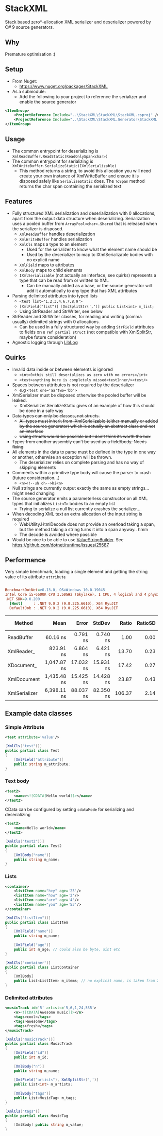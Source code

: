 # StackXML
Stack based zero*-allocation XML serializer and deserializer powered by C# 9 source generators.

## Why
Premature optimisation :)

## Setup
- From Nuget:
  - https://www.nuget.org/packages/StackXML
- As a submodule:
  - Add the following to your project to reference the serializer and enable the source generator
```xml
<ItemGroup>
    <ProjectReference Include="..\StackXML\StackXML\StackXML.csproj" />
    <ProjectReference Include="..\StackXML\StackXML.Generator\StackXML.Generator.csproj" OutputItemType="Analyzer" ReferenceOutputAssembly="false" />
</ItemGroup>
```

## Usage
- The common entrypoint for deserializing is `XmlReadBuffer.ReadStatic(ReadOnlySpan<char>)`
- The common entrypoint for serializing is `XmlWriteBuffer.SerializeStatic(IXmlSerializable)`
  - This method returns a string, to avoid this allocation you will need create your own instance of XmlWriteBuffer and ensure it is disposed safely like `SerializeStatic` does. The `ToSpan` method returns the char span containing the serialized text

## Features
- Fully structured XML serialization and deserialization with 0 allocations, apart from the output data structure when deserializing. Serialization uses a pooled buffer from `ArrayPool<char>.Shared` that is released when the serializer is disposed.
  - `XmlReadBuffer` handles deserialization
  - `XmlWriteBuffer` handles serialization
  - `XmlCls` maps a type to an element
    - Used for the serializer to know what the element name should be
    - Used by the deserializer to map to IXmlSerializable bodies with no explicit name
  - `XmlField` maps to attributes
  - `XmlBody` maps to child elements
  - `IXmlSerializable` (not actually an interface, see quirks) represents a type that can be read from or written to XML
    - Can be manually added as a base, or the source generator will add it automatically to any type that has XML attributes
- Parsing delimited attributes into typed lists
  - `<test list='1,2,3,4,6,7,8,9'>`
  - `[XmlField("list")] [XmlSplitStr(',')] public List<int> m_list;`
  - Using StrReader and StrWriter, see below
- StrReader and StrWriter classes, for reading and writing (comma usually) delimited strings with 0 allocations.
  - Can be used in a fully structured way by adding `StrField` attributes to fields on a `ref partial struct` (not compatible with XmlSplitStr, maybe future consideration)
- Agnostic logging through [LibLog](https://github.com/damianh/LibLog)

## Quirks
- Invalid data inside or between elements is ignored
  - `<int>0<this still deserializes as zero with no errors</int>`
  - `<test>anything here is completely missed<testInner/><test/>`
- Spaces between attributes is not required by the deserializer
  - e.g `<test one='aa'two='bb'>` 
- XmlSerializer must be disposed otherwise the pooled buffer will be leaked.
  - XmlSerializer.SerializeStatic gives of an example of how this should be done in a safe way
- ~~Data types can only be classes, not structs.~~
  - ~~All types must inherit from IXmlSerializable (either manually or added by the source generator) which is actually an abstract class and not an interface~~
  - ~~Using structs would be possible but I don't think its worth the box~~
- ~~Types from another assembly can't be used as a field/body. Needs fixing~~
- All elements in the data to parse must be defined in the type in one way or another, otherwise an exception will be thrown.
  - The deserializer relies on complete parsing and has no way of skipping elements
- Comments within a primitive type body will cause the parser to crash (future consideration...)
  - `<n><!--uh oh-->hi<n>`
- Null strings are currently output exactly the same as empty strings... might need changing
- The source generator emits a parameterless constructor on all XML types that initializes `List<T>` bodies to an empty list
  - Trying to serialize a null list currently crashes the serializer....
- When decoding XML text an extra allocation of the input string is required
  - WebUtility.HtmlDecode does not provide an overload taking a span, but the method taking a string turns it into a span anyway.. hmm
  - The decode is avoided where possible
- Would be nice to be able to use [ValueStringBuilder](https://github.com/dotnet/runtime/blob/master/src/libraries/Common/src/System/Text/ValueStringBuilder.cs). See https://github.com/dotnet/runtime/issues/25587

## Performance
Very simple benchmark, loading a single element and getting the string value of its attribute `attribute`
``` ini

BenchmarkDotNet=v0.13.0, OS=Windows 10.0.19045
Intel Core i5-6600K CPU 3.50GHz (Skylake), 1 CPU, 4 logical and 4 physical cores
.NET SDK=9.0.200
  [Host]     : .NET 9.0.2 (9.0.225.6610), X64 RyuJIT
  DefaultJob : .NET 9.0.2 (9.0.225.6610), X64 RyuJIT
```
|        Method |        Mean |     Error |    StdDev |  Ratio | RatioSD |  Gen 0 | Gen 1 | Gen 2 | Allocated |
|-------------- |------------:|----------:|----------:|-------:|--------:|-------:|------:|------:|----------:|
|    ReadBuffer |    60.16 ns |  0.791 ns |  0.740 ns |   1.00 |    0.00 | 0.0178 |     - |     - |      56 B |
|    XmlReader_ |   823.91 ns |  6.864 ns |  6.421 ns |  13.70 |    0.23 | 3.2892 |     - |     - |  10,336 B |
|    XDocument_ | 1,047.87 ns | 17.032 ns | 15.931 ns |  17.42 |    0.27 | 3.4218 |     - |     - |  10,760 B |
|   XmlDocument | 1,435.48 ns | 15.425 ns | 14.428 ns |  23.87 |    0.43 | 3.9063 |     - |     - |  12,248 B |
| XmlSerializer | 6,398.11 ns | 88.037 ns | 82.350 ns | 106.37 |    2.14 | 4.5471 |     - |     - |  14,305 B |

## Example data classes
### Simple Attribute
```xml
<test attribute='value'/>
```
```csharp
[XmlCls("test"))]
public partial class Test
{
    [XmlField("attribute")]
    public string m_attribute;
}
```
### Text body
```xml
<test2>
    <name><![CDATA[Hello world]]></name>
</test2>
```
CData can be configured by setting `cdataMode` for serializing and deserializing
```xml
<test2>
    <name>Hello world</name>
</test2>
```
```csharp
[XmlCls("test2"))]
public partial class Test2
{
    [XmlBody("name")]
    public string m_name;
}
```
### Lists
```xml
<container>
    <listItem name="hey" age='25'/>
    <listItem name="how" age='2'/>
    <listItem name="are" age='4'/>
    <listItem name="you" age='53'/>
</container>
```
```csharp
[XmlCls("listItem"))]
public partial class ListItem
{
    [XmlField("name")]
    public string m_name;
    
    [XmlField("age")]
    public int m_age; // could also be byte, uint etc
}

[XmlCls("container")]
public partial class ListContainer
{
    [XmlBody]
    public List<ListItem> m_items; // no explicit name, is taken from XmlCls
}
```
### Delimited attributes
```xml
<musicTrack id='5' artists='5,6,1,24,535'>
    <n><![CDATA[Awesome music]]></n>
    <tags>cool</tags>
    <tags>awesome</tags>
    <tags>fresh</tags>
</musicTrack>
```
```csharp
[XmlCls("musicTrack"))]
public partial class MusicTrack
{
    [XmlField("id")]
    public int m_id;
    
    [XmlBody("n")]
    public string m_name;
    
    [XmlField("artists"), XmlSplitStr(',')]
    public List<int> m_artists;
    
    [XmlBody("tags")]
    public List<MusicTag> m_tags;
}

[XmlCls("tags")]
public partial class MusicTag
{
    [XmlBody] public string m_value;
}
```